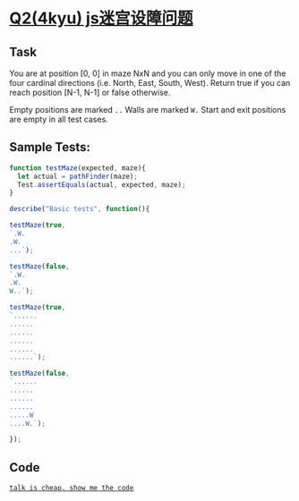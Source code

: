 # <a href="http://www.codewars.com/kata/5765870e190b1472ec0022a2/train/javascript">Q2(4kyu) js迷宫设障问题</a>

## Task
You are at position [0, 0] in maze NxN and you can only move in one of the four cardinal directions (i.e. North, East, South, West). Return true if you can reach position [N-1, N-1] or false otherwise.

Empty positions are marked `..` Walls are marked `W.` Start and exit positions are empty in all test cases.

## Sample Tests:
``` js
function testMaze(expected, maze){
  let actual = pathFinder(maze);
  Test.assertEquals(actual, expected, maze);
}

describe("Basic tests", function(){

testMaze(true,
`.W.
.W.
...`);

testMaze(false,
`.W.
.W.
W..`);

testMaze(true,
`......
......
......
......
......
......`);

testMaze(false,
`......
......
......
......
.....W
....W.`);

});
```

## Code
<a href="https://github.com/Hilbertangers/codeWar/blob/master/code/code_02.js">`talk is cheap. show me the code`</a>